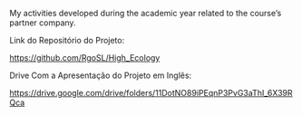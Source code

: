 My activities developed during the academic year related to the course’s partner company.


Link do Repositório do Projeto:

https://github.com/RgoSL/High_Ecology

Drive Com a Apresentação do Projeto em Inglês:

https://drive.google.com/drive/folders/11DotNO89iPEqnP3PvG3aThI_6X39RQca
